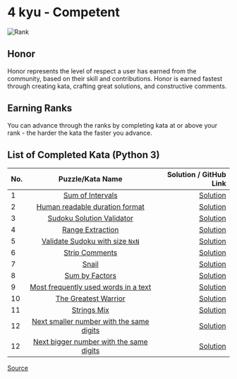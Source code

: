# 4 kyu - Competent

![Rank](https://github.com/ikostan/codewars/blob/master/img/copy-rank-kyu.png)

## Honor

Honor represents the level of respect a user has earned from the community,
based on their skill and contributions. Honor is earned fastest through
creating kata, crafting great solutions, and constructive comments.

## Earning Ranks

You can advance through the ranks by completing kata at or above your
rank - the harder the kata the faster you advance.

## List of Completed Kata (Python 3)

<!-- markdownlint-disable MD013 -->
| No. |                                          Puzzle/Kata Name                                          |                                                                                     Solution / GitHub Link |
|-----|:--------------------------------------------------------------------------------------------------:|-----------------------------------------------------------------------------------------------------------:|
| 1   |             [Sum of Intervals](https://www.codewars.com/kata/52b7ed099cdc285c300001cd)             |                         [Solution](https://github.com/ikostan/codewars/tree/master/kyu_4/sum_of_intervals) |
| 2   |      [Human readable duration format](https://www.codewars.com/kata/52742f58faf5485cae000b9a)      |           [Solution](https://github.com/ikostan/codewars/tree/master/kyu_4/human_readable_duration_format) |
| 3   |        [Sudoku Solution Validator](https://www.codewars.com/kata/529bf0e9bdf7657179000008)         |                [Solution](https://github.com/ikostan/codewars/tree/master/kyu_4/sudoku_solution_validator) |
| 4   |             [Range Extraction](https://www.codewars.com/kata/51ba717bb08c1cd60f00002f)             |                         [Solution](https://github.com/ikostan/codewars/tree/master/kyu_4/range_extraction) |
| 5   |     [Validate Sudoku with size `NxN`](https://www.codewars.com/kata/540afbe2dc9f615d5e000425)      |                [Solution](https://github.com/ikostan/codewars/tree/master/kyu_4/validate_sudoku_with_size) |
| 6   |              [Strip Comments](https://www.codewars.com/kata/51c8e37cee245da6b40000bd)              |                           [Solution](https://github.com/ikostan/codewars/tree/master/kyu_4/strip_comments) |
| 7   |                  [Snail](https://www.codewars.com/kata/521c2db8ddc89b9b7a0000c1)                   |                                    [Solution](https://github.com/ikostan/codewars/tree/master/kyu_4/snail) |
| 8   |              [Sum by Factors](https://www.codewars.com/kata/54d496788776e49e6b00052f)              |                           [Solution](https://github.com/ikostan/codewars/tree/master/kyu_4/sum_by_factors) |
| 9   |   [Most frequently used words in a text](https://www.codewars.com/kata/51e056fe544cf36c410000fb)   |               [Solution](https://github.com/ikostan/codewars/tree/master/kyu_4/most_frequently_used_words) |
| 10  |           [The Greatest Warrior](https://www.codewars.com/kata/5941c545f5c394fef900000c)           |                     [Solution](https://github.com/ikostan/codewars/tree/master/kyu_4/the_greatest_warrior) |
| 11  |               [Strings Mix](https://www.codewars.com/kata/5629db57620258aa9d000014)                |                              [Solution](https://github.com/ikostan/codewars/tree/master/kyu_4/strings_mix) |
| 12  | [Next smaller number with the same digits](https://www.codewars.com/kata/5659c6d896bc135c4c00021e) | [Solution](https://github.com/ikostan/codewars/tree/master/kyu_4/next_smaller_number_with_the_same_digits) |
| 12  | [Next bigger number with the same digits](https://www.codewars.com/kata/55983863da40caa2c900004e)  |  [Solution](https://github.com/ikostan/codewars/tree/master/kyu_4/next_bigger_number_with_the_same_digits) |
<!-- markdownlint-enable MD013 -->

[Source](https://www.codewars.com/about)
